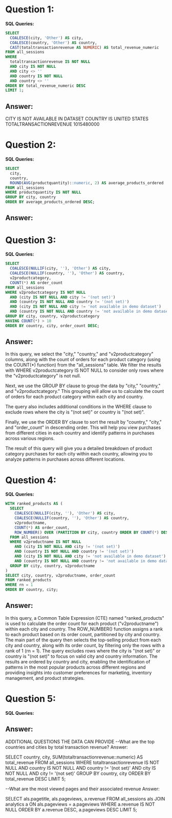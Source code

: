 # Question 1: 

**SQL Queries:**
```SQL
SELECT 
  COALESCE(city, 'Other') AS city, 
  COALESCE(country, 'Other') AS country, 
  CAST(totaltransactionrevenue AS NUMERIC) AS total_revenue_numeric
FROM all_sessions
WHERE 
  totaltransactionrevenue IS NOT NULL
  AND city IS NOT NULL
  AND city <> ''
  AND country IS NOT NULL
  AND country <> ''
ORDER BY total_revenue_numeric DESC
LIMIT 1;
```

## Answer:
CITY IS NOT AVAILABLE IN DATASET
COUNTRY IS UNITED STATES
TOTALTRANSACTIONREVENUE 1015480000 


# Question 2: 

**SQL Queries:**
```SQL
SELECT 
  city, 
  country, 
  ROUND(AVG(productquantity)::numeric, 2) AS average_products_ordered
FROM all_sessions
WHERE productquantity IS NOT NULL
GROUP BY city, country
ORDER BY average_products_ordered DESC;
```

## Answer:


# Question 3: 

**SQL Queries:**
```SQL
SELECT 
  COALESCE(NULLIF(city, ''), 'Other') AS city, 
  COALESCE(NULLIF(country, ''), 'Other') AS country, 
  v2productcategory, 
  COUNT(*) AS order_count
FROM all_sessions
WHERE v2productcategory IS NOT NULL
  AND (city IS NOT NULL AND city != '(not set)')
  AND (country IS NOT NULL AND country != '(not set)')
  AND (city IS NOT NULL AND city != 'not available in demo dataset')
  AND (country IS NOT NULL AND country != 'not available in demo dataset')
GROUP BY city, country, v2productcategory
HAVING COUNT(*) > 10
ORDER BY country, city, order_count DESC;
```

## Answer:
In this query, we select the "city," "country," and "v2productcategory" columns, along with the count of orders for each product category (using the COUNT(*) function) from the "all_sessions" table. We filter the results with WHERE v2productcategory IS NOT NULL to consider only rows where the "v2productcategory" is not null.

Next, we use the GROUP BY clause to group the data by "city," "country," and "v2productcategory." This grouping will allow us to calculate the count of orders for each product category within each city and country.

The query also includes additional conditions in the WHERE clause to exclude rows where the city is "(not set)" or country is "(not set)".

Finally, we use the ORDER BY clause to sort the result by "country," "city," and "order_count" in descending order. This will help you view purchases from different cities in each country and identify patterns in purchases across various regions.

The result of this query will give you a detailed breakdown of product category purchases for each city within each country, allowing you to analyze patterns in purchases across different locations.



# Question 4: 

**SQL Queries:**
```SQL
WITH ranked_products AS (
  SELECT 
    COALESCE(NULLIF(city, ''), 'Other') AS city, 
    COALESCE(NULLIF(country, ''), 'Other') AS country, 
    v2productname, 
    COUNT(*) AS order_count,
    ROW_NUMBER() OVER (PARTITION BY city, country ORDER BY COUNT(*) DESC) AS rn
  FROM all_sessions
  WHERE v2productname IS NOT NULL
    AND (city IS NOT NULL AND city != '(not set)')
    AND (country IS NOT NULL AND country != '(not set)')
	AND (city IS NOT NULL AND city != 'not available in demo dataset')
  	AND (country IS NOT NULL AND country != 'not available in demo dataset')
  GROUP BY city, country, v2productname
)
SELECT city, country, v2productname, order_count
FROM ranked_products
WHERE rn = 1
ORDER BY country, city;
```

## Answer:
In this query, a Common Table Expression (CTE) named "ranked_products" is used to calculate the order count for each product ("v2productname") within each city and country. 
The ROW_NUMBER() function assigns a rank to each product based on its order count, partitioned by city and country. 
The main part of the query then selects the top-selling product from each city and country, along with its order count, by filtering only the rows with a rank of 1 (rn = 1). 
The query excludes rows where the city is "(not set)" or country is "(not set)" to focus on valid city and country information. The results are ordered by country and city, 
enabling the identification of patterns in the most popular products across different regions and providing insights into customer preferences for marketing, 
inventory management, and product strategies.



# Question 5: 

**SQL Queries:**

Answer:
-----------------------------------------------------------------------------------------------


ADDITIONAL QUESTIONS THE DATA CAN PROVIDE
--What are the top countries and cities by total transaction revenue?
Answer:

SELECT country, city, SUM(totaltransactionrevenue::numeric) AS total_revenue
FROM all_sessions
WHERE totaltransactionrevenue IS NOT NULL
  AND country IS NOT NULL AND country != '(not set)'
  AND city IS NOT NULL AND city != '(not set)'
GROUP BY country, city
ORDER BY total_revenue DESC
LIMIT 5;

--What are the most viewed pages and their associated revenue
Answer:

SELECT als.pagetitle, als.pageviews, a.revenue
FROM all_sessions als
JOIN analytics a
ON als.pageviews = a.pageviews
WHERE a.revenue IS NOT NULL
ORDER BY a.revenue DESC, a.pageviews DESC
LIMIT 5;
